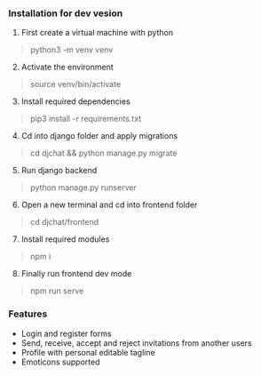 ### Installation for dev vesion

1. First create a virtual machine with python

> python3 -m venv venv

2. Activate the environment

> source venv/bin/activate

3. Install required dependencies

> pip3 install -r requirements.txt

4. Cd into django folder and apply migrations

> cd djchat && python manage.py migrate

5. Run django backend

> python manage.py runserver

6. Open a new terminal and cd into frontend folder

> cd djchat/frontend

7. Install required modules

> npm i

8. Finally run frontend dev mode

> npm run serve


### Features
* Login and register forms
* Send, receive, accept and reject invitations from another users
* Profile with personal editable tagline
* Emoticons supported
